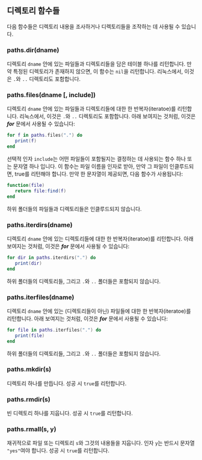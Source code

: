 <a name="paths.dirs.dok"></a>
## 디렉토리 함수들 ##

다음 함수들은 디렉토리 내용을 조사하거나
디렉토리들을 조작하는 데 사용될 수 있습니다.

<a name="paths.dir"></a>
### paths.dir(dname) ###

디렉토리 `dname` 안에 있는 파일들과 디렉토리들을 담은 테이블 하나를 리턴합니다.
만약 특정된 디렉토리가 존재하지 않으면, 이 함수는 `nil`을 리턴합니다.
리눅스에서, 이것은 `.`와 `..` 디렉토리도 포함합니다.

<a name="paths.files"></a>
### paths.files(dname [, include]) ###

디렉토리 `dname` 안에 있는 파일들과 디렉토리들에 대한 한 반복자(iteratoe)를 리턴합니다. 
리눅스에서, 이것은 `.`와 `..` 디렉토리도 포함합니다.
아래 보여지는 것처럼, 이것은 *__for__* 문에서 사용될 수 있습니다:

```lua
for f in paths.files(".") do
   print(f)
end
```

선택적 인자 `include`는 어떤 파일들이 포함될지는 결정하는 데 사용되는
함수 하나 또는 문자열 하나 입니다. 이 함수는 파일 이름을 인자로 받아,
만약 그 파일이 인클루드되면, true를 리턴해야 합니다.
만약 한 문자열이 제공되면, 다음 함수가 사용됩니다:

```lua
function(file) 
   return file:find(f) 
end
```

하위 폴더들의 파일들과 디렉토리들은 인클루드되지 않습니다.

<a name="paths.iterdirs"></a>
### paths.iterdirs(dname) ###

디렉토리 `dname` 안에 있는 디렉토리들에 대한 한 반복자(iteratoe)를 리턴합니다.
아래 보여지는 것처럼, 이것은 *__for__* 문에서 사용될 수 있습니다:

```lua
for dir in paths.iterdirs(".") do
   print(dir)
end
```
하위 폴더들의 디렉토리들, 그리고 `.`와 `..` 폴더들은 포함되지 않습니다.

<a name="paths.iterdirs"></a>
### paths.iterfiles(dname) ###

디렉토리 `dname` 안에 있는 (디렉토리들이 아닌) 파일들에 대한 한 반복자(iteratoe)를 리턴합니다.
아래 보여지는 것처럼, 이것은 *__for__* 문에서 사용될 수 있습니다:

```lua
for file in paths.iterfiles(".") do
   print(file)
end
```

하위 폴더들의 디렉토리들, 그리고 `.`와 `..` 폴더들은 포함되지 않습니다.

<a name="paths.mkdir"></a>
### paths.mkdir(s) ###

디렉토리 하나를 만듭니다.
성공 시 `true`를 리턴합니다.

<a name="paths.rmdir"></a>
### paths.rmdir(s) ###

빈 디렉토리 하나를 지웁니다.
성공 시 `true`를 리턴합니다.

<a name="paths.rmall"></a>
### paths.rmall(s, y) ###

재귀적으로 파일 또는 디렉토리 `s`와 그것의 내용들을 지웁니다.
인자 `y`는 반드시 문자열 `"yes"`여야 합니다.
성공 시 `true`를 리턴합니다.

